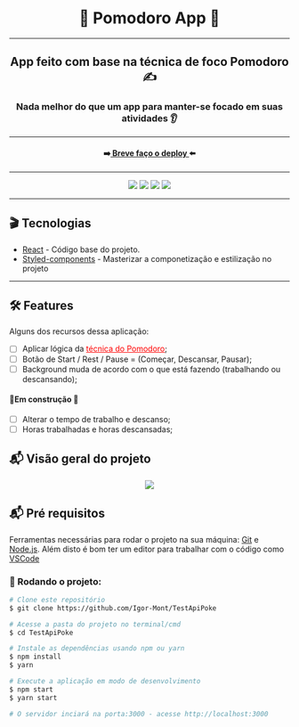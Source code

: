 <div align="center">
  <h1>🍅 Pomodoro App 🍅</h1>
</div>
<hr/>

<h2 align="center" >App feito com base na técnica de foco Pomodoro ✍</h2>
<h3 align="center">Nada melhor do que um app para manter-se focado em suas atividades 👂</h3>
<hr />

<h4 align="center">➡️<a target="_blank" href=""> Breve faço o deploy </a>⬅️</h4>
<hr/>

<div align="center">
<img src="https://img.shields.io/badge/npm-7.19.1-green" />
<img src="https://img.shields.io/badge/node-14.17.1-green" />
<img src="https://img.shields.io/badge/react-17.0.2-9cf" />
<img src="https://img.shields.io/badge/styledComponents-5.2.3-9cf" />
</div>
<hr/>

<h2> 🎬 Tecnologias</h2>
 
<ul>
  <li><a target="_blank" href="https://reactjs.org/" >React</a> - Código base do projeto.</li>
  <li><a target="_blank" href="https://styled-components.com/" >Styled-components</a> - Masterizar a componetização e estilização no projeto</li>
</ul>
<hr/>

<h2> 🛠 Features</h2>

<p>Alguns dos recursos dessa aplicação:</p>

-   [ ] Aplicar lógica da <a style="color: red" target="_blank" href="">técnica do Pomodoro</a>;
-   [ ] Botão de Start / Rest / Pause = (Começar, Descansar, Pausar);
-   [ ] Background muda de acordo com o que está fazendo (trabalhando ou descansando);

<h4> 🚨Em construção 🚨</h4>

-   [ ] Alterar o tempo de trabalho e descanso;
-   [ ] Horas trabalhadas e horas descansadas;

<h2> 📬 Visão geral do projeto</h2>

<div align="center">
  <img src="./screenshots/pomodoro.gif" />
</div>

<h2> 📬 Pré requisitos</h2>

Ferramentas necessárias para rodar o projeto na sua máquina:
[Git](https://git-scm.com) e [Node.js](https://nodejs.org/en/). 
Além disto é bom ter um editor para trabalhar com o código como [VSCode](https://code.visualstudio.com/)

<h3> 🚩 Rodando o projeto:</h3>

```bash
# Clone este repositório
$ git clone https://github.com/Igor-Mont/TestApiPoke

# Acesse a pasta do projeto no terminal/cmd
$ cd TestApiPoke

# Instale as dependências usando npm ou yarn
$ npm install
$ yarn

# Execute a aplicação em modo de desenvolvimento
$ npm start
$ yarn start

# O servidor inciará na porta:3000 - acesse http://localhost:3000
```

<!-- <h3>Deploy feito na <a href="https://vercel.com/new?utm_source=github&utm_medium=readme&utm_campaign=next-example">Vercel</a> 🖤</h3> -->
